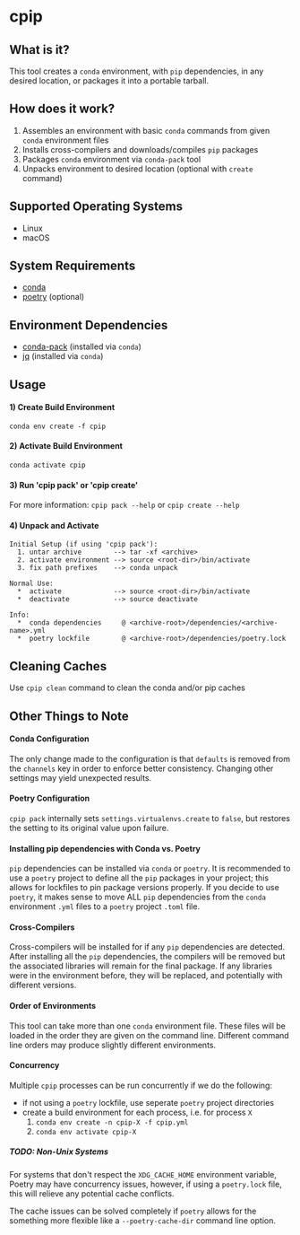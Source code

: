 # cpip

## What is it?
This tool creates a `conda` environment, with `pip` dependencies,
in any desired location, or packages it into a portable tarball. 

## How does it work?
1. Assembles an environment with basic `conda` commands from
given `conda` environment files
1. Installs cross-compilers and downloads/compiles `pip` packages
1. Packages `conda` environment via `conda-pack` tool
1. Unpacks environment to desired location (optional with `create` command)

## Supported Operating Systems
- Linux
- macOS

## System Requirements
- [conda](https://conda.io/docs/)
- [poetry](https://poetry.eustace.io/docs/) (optional)

## Environment Dependencies
- [conda-pack](https://conda.github.io/conda-pack/) (installed via `conda`)
- [jq](https://stedolan.github.io/jq/) (installed via `conda`)

## Usage

#### 1) Create Build Environment
`conda env create -f cpip`

#### 2) Activate Build Environment
`conda activate cpip`

#### 3) Run 'cpip pack' or 'cpip create'
For more information: `cpip pack --help` or `cpip create --help`

#### 4) Unpack and Activate
    Initial Setup (if using 'cpip pack'):
      1. untar archive        --> tar -xf <archive>
      2. activate environment --> source <root-dir>/bin/activate
      3. fix path prefixes    --> conda unpack
    
    Normal Use:
      *  activate             --> source <root-dir>/bin/activate
      *  deactivate           --> source deactivate

    Info:
      *  conda dependencies     @ <archive-root>/dependencies/<archive-name>.yml
      *  poetry lockfile        @ <archive-root>/dependencies/poetry.lock

## Cleaning Caches
Use `cpip clean` command to clean the conda and/or pip caches

## Other Things to Note

#### Conda Configuration
The only change made to the configuration is that `defaults`
is removed from the `channels` key in order to enforce better
consistency. Changing other settings may yield unexpected results.

#### Poetry Configuration
`cpip pack` internally sets `settings.virtualenvs.create` to `false`,
but restores the setting to its original value upon failure.

#### Installing pip dependencies with Conda vs. Poetry
`pip` dependencies can be installed via `conda` or `poetry`.
It is recommended to use a `poetry` project to define all the `pip`
packages in your project; this allows for lockfiles to pin package
versions properly. If you decide to use `poetry`, it makes sense to
move ALL `pip` dependencies from the `conda` environment `.yml` files
to a `poetry` project `.toml` file.

#### Cross-Compilers
Cross-compilers will be installed for if any `pip` dependencies are
detected. After installing all the `pip` dependencies, the compilers
will be removed but the associated libraries will remain for the
final package. If any libraries were in the environment before,
they will be replaced, and potentially with different versions.

#### Order of Environments
This tool can take more than one `conda` environment file.
These files will be loaded in the order they are given on
the command line. Different command line orders may produce
slightly different environments.

#### Concurrency
Multiple `cpip` processes can be run concurrently if we do the following:
- if not using a `poetry` lockfile, use seperate `poetry` project directories
- create a build environment for each process, i.e. for process `X`
  1. `conda env create -n cpip-X -f cpip.yml`
  1. `conda env activate cpip-X`

##### TODO: Non-Unix Systems
For systems that don't respect the `XDG_CACHE_HOME` environment variable,
Poetry may have concurrency issues, however, if using a `poetry.lock` file,
this will relieve any potential cache conflicts.

The cache issues can be solved completely if `poetry` allows for the
something more flexible like a `--poetry-cache-dir` command line option.
